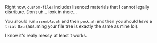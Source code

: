 Right now, `custom-files` includes lisenced materials that I cannot legally distribute. Don't uh... look in there...

You should run `assemble.sh` and then `pack.sh` and then you should have a `trial.8xu` (assuming your file tree is exactly the same as mine lol).

I know it's really messy, at least it works.
